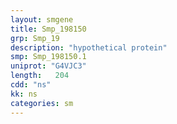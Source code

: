 ```yaml
---
layout: smgene
title: Smp_198150
grp: Smp_19
description: "hypothetical protein"
smp: Smp_198150.1
uniprot: "G4VJC3"
length:   204
cdd: "ns"
kk: ns
categories: sm
---
```

